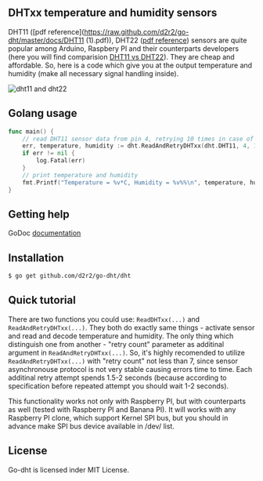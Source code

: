 ## DHTxx temperature and humidity sensors

DHT11 ([pdf reference](https://raw.github.com/d2r2/go-dht/master/docs/DHT11 (1).pdf)), DHT22 ([pdf reference](https://raw.github.com/d2r2/go-dht/master/docs/DHT22.pdf)) sensors are quite popular among Arduino, Raspbery PI and their counterparts developers (here you will find comparision [DHT11 vs DHT22](https://raw.github.com/d2r2/go-dht/master/docs/dht.pdf)).
They are cheap and affordable. So, here is a code which give you at the output temperature and humidity (make all necessary signal handling inside).

![dht11 and dht22](https://raw.github.com/d2r2/go-dht/master/docs/dht11_dht22.jpg)

## Golang usage

```go
func main() {
	// read DHT11 sensor data from pin 4, retrying 10 times in case of failure
	err, temperature, humidity := dht.ReadAndRetryDHTxx(dht.DHT11, 4, 10)
	if err != nil {
		log.Fatal(err)
	}
	// print temperature and humidity
	fmt.Printf("Temperature = %v*C, Humidity = %v%%\n", temperature, humidity)
}
```

## Getting help

GoDoc [documentation](http://godoc.org/github.com/d2r2/go-dht/dht)

## Installation

```bash
$ go get github.com/d2r2/go-dht/dht
```

## Quick tutorial

There are two functions you could use: ```ReadDHTxx(...)``` and ```ReadAndRetryDHTxx(...)```.
They both do exactly same things - activate sensor and read and decode temperature and humidity.
The only thing which distinguish one from another - "retry count" parameter as additinal argument in ```ReadAndRetryDHTxx(...)```.
So, it's highly recomended to utilize ```ReadAndRetryDHTxx(...)``` with "retry count" not less than 7, since sensor asynchronouse protocol is not very stable causing errors time to time. Each additinal retry attempt spends 1.5-2 seconds (because according to specification before repeated attempt you should wait 1-2 seconds).

This functionality works not only with Raspberry PI, but with counterparts as well (tested with Raspberry PI and Banana PI). It will works with any Raspberry PI clone, which support Kernel SPI bus, but you should in advance make SPI bus device available in /dev/ list.

## License

Go-dht is licensed inder MIT License.

